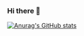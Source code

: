 ### Hi there 👋

[![Anurag's GitHub stats](https://github-readme-stats.vercel.app/api?username=ykatzeln)](https://github.com/anuraghazra/github-readme-stats)

<!--
**ykatzeln/ykatzeln** is a ✨ _special_ ✨ repository because its `README.md` (this file) appears on your GitHub profile.

Here are some ideas to get you started:

- 🔭 I’m currently working on ...
- 🌱 I’m currently learning ...
- 👯 I’m looking to collaborate on ...
- 🤔 I’m looking for help with ...
- 💬 Ask me about ...
- 📫 How to reach me: ...
- 😄 Pronouns: ...
- ⚡ Fun fact: ...
-->
